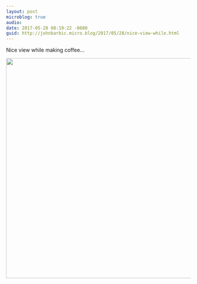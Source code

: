 ```yaml
---
layout: post
microblog: true
audio: 
date: 2017-05-28 08:19:22 -0600
guid: http://johnbarbic.micro.blog/2017/05/28/nice-view-while.html
---
```

Nice view while making coffee...

<img src="http://johnbarbic.micro.blog/uploads/2017/17bd301f76.jpg" width="600" height="600" style="height: auto" />
